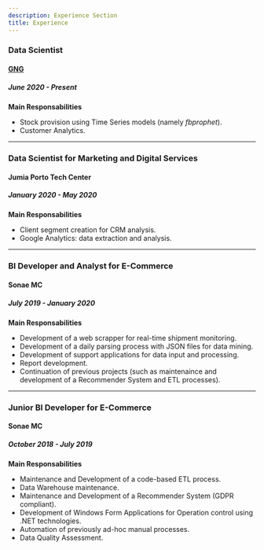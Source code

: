 ```yaml
---
description: Experience Section
title: Experience
---
```

### Data Scientist
#### [GNG](https://www.gng.pt/pt/)
##### June 2020 - Present

**Main Responsabilities**
* Stock provision using Time Series models (namely *fbprophet*).
* Customer Analytics.
___________________________________________________________________________

### Data Scientist for Marketing and Digital Services
#### Jumia Porto Tech Center
##### January 2020 - May 2020

**Main Responsabilities**
* Client segment creation for CRM analysis.
* Google Analytics: data extraction and analysis.
___________________________________________________________________________

### BI Developer and Analyst for E-Commerce
#### Sonae MC
##### July 2019 - January 2020

**Main Responsabilities**
* Development of a web scrapper for real-time shipment monitoring.
* Development of a daily parsing process with JSON files for data mining.
* Development of support applications for data input and processing.
* Report development.
* Continuation of previous projects (such as maintenaince and development
of a Recommender System and ETL processes).

___________________________________________________________________________
### Junior BI Developer for E-Commerce
#### Sonae MC
##### October 2018 - July 2019

**Main Responsabilities**
* Maintenance and Development of a code-based ETL process.
* Data Warehouse maintenance.
* Maintenance and Development of a Recommender System (GDPR compliant).
* Development of Windows Form Applications for Operation control using
.NET technologies.
* Automation of previously ad-hoc manual processes.
* Data Quality Assessment.
